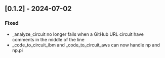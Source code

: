 ## [0.1.2] - 2024-07-02
### Fixed
- _analyze_circuit no longer fails when a GitHub URL circuit have comments in the middle of the line
- _code_to_circuit_ibm and _code_to_circuit_aws can now handle np and np.pi

